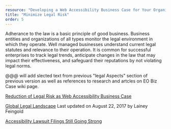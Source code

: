 ```yaml
---
resource: "Developing a Web Accessibility Business Case for Your Organization"
title: "Minimize Legal Risk"
order: 5
---
```


Adherance to the law is a basic principle of good business. Business entities and organizations of all types monitor the legal environment in which they operate. Well managed businesses understand current legal statutes and relevance to their operation. It is common for successful enterprises to track legal trends, anticipate changes in the law that may impact their effectiveness, and safeguard their reputations by not violating legal norms. 

@@@ will add slected text from previous "legal Aspects" section of previous version as well as references to research and artcles on EO Biz Case wiki page.

[Reduction of Legal Risk as Web Accessibility Business Case](http://www.karlgroves.com/2011/12/08/reduction-of-legal-risk-as-accessibility-business-case/)

[Global Legal Landscape](http://www.lflegal.com/2013/05/gaad-legal/) Last updated on August 22, 2017 by Lainey Feingold 

[Accessibility Lawsuit Filings Still Going Strong](https://www.adatitleiii.com/2017/08/website-accessibility-lawsuit-filings-still-going-strong/)
    
